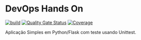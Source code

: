 # DevOps Hands On

[![build](https://github.com/DyegoMaas/devopslab/actions/workflows/pipeline.yml/badge.svg)](https://github.com/DyegoMaas/devopslab/actions/workflows/pipeline.yml)
[![Quality Gate Status](https://sonarcloud.io/api/project_badges/measure?project=DyegoMaas_devopslab&metric=alert_status)](https://sonarcloud.io/summary/new_code?id=DyegoMaas_devopslab)
[![Coverage](https://sonarcloud.io/api/project_badges/measure?project=DyegoMaas_devopslab&metric=coverage)](https://sonarcloud.io/summary/new_code?id=DyegoMaas_devopslab)

Aplicação Simples em Python/Flask com teste usando Unittest.
